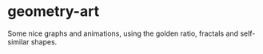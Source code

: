 # geometry-art
Some nice graphs and animations, using the golden ratio, fractals and self-similar shapes.
